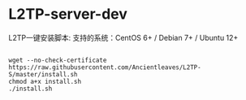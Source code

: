 # L2TP-server-dev
L2TP一键安装脚本:
支持的系统：CentOS 6+ / Debian 7+ / Ubuntu 12+  

<pre><code>
wget --no-check-certificate https://raw.githubusercontent.com/Ancientleaves/L2TP-S/master/install.sh
chmod a+x install.sh
./install.sh
</code></pre>
